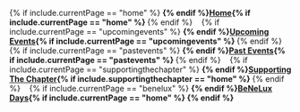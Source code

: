
{% if include.currentPage == "home" %} <strong> {% endif %}[Home](new){% if include.currentPage == "home" %} </strong> {% endif %}
&nbsp;&nbsp;
{% if include.currentPage == "upcomingevents" %} <strong> {% endif %}[Upcoming Events](upcomingevents){% if include.currentPage == "upcomingevents" %} </strong> {% endif %}
&nbsp;&nbsp;
{% if include.currentPage == "pastevents" %} <strong> {% endif %}[Past Events](pastevents){% if include.currentPage == "pastevents" %} </strong> {% endif %}
&nbsp;&nbsp;
{% if include.currentPage == "supportingthechapter" %} <strong> {% endif %}[Supporting The Chapter](supportingthechapter){% if include.supportingthechapter == "home" %} </strong> {% endif %}
&nbsp;&nbsp;
{% if include.currentPage == "benelux" %} <strong> {% endif %}[BeNeLux Days](benelux){% if include.currentPage == "home" %} </benelux> {% endif %}
